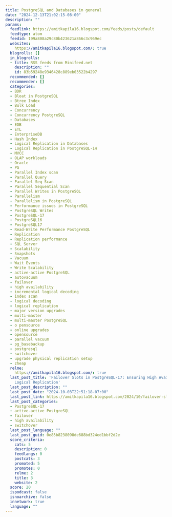 ```yaml
---
title: PostgreSQL and Databases in general
date: "2024-12-13T21:02:15-08:00"
description: ""
params:
  feedlink: https://amitkapila16.blogspot.com/feeds/posts/default
  feedtype: atom
  feedid: 199a808a29c80b423621a866c3c969ec
  websites:
    https://amitkapila16.blogspot.com/: true
  blogrolls: []
  in_blogrolls:
  - title: RSS feeds from Minifeed.net
    description: ""
    id: 83b59248e9346428c889eb03522b4297
  recommended: []
  recommender: []
  categories:
  - BDR
  - Bloat in PostgreSQL
  - Btree Index
  - Bulk Load
  - Concurrency
  - Concurrency PostgreSQL
  - Databases
  - EDB
  - ETL
  - EnterpriseDB
  - Hash Index
  - Logical Replication in Databases
  - Logical Replication in PostgreSQL-14
  - MVCC
  - OLAP workloads
  - Oracle
  - PG
  - Parallel Index scan
  - Parallel Query
  - Parallel Seq Scan
  - Parallel Sequential Scan
  - Parallel Writes in PostgreSQL
  - Parallelism
  - Parallelism in PostgreSQL
  - Performance issues in PostgreSQL
  - PostgreSQL Writes
  - PostgreSQL-17
  - PostgreSQL16
  - PostgreSQL17
  - Read-Write Performance PostgreSQL
  - Replication
  - Replication performance
  - SQL Server
  - Scalability
  - Snapshots
  - Vacuum
  - Wait Events
  - Write Scalability
  - active-active PostgreSQL
  - autovacuum
  - failover
  - high availability
  - incremental logical decoding
  - index scan
  - logical decoding
  - logical replication
  - major version upgrades
  - multi-master
  - multi-master PostgreSQL
  - o pensource
  - online upgrades
  - opensource
  - parallel vacuum
  - pg_basebackup
  - postgresql
  - switchover
  - upgrade physical replication setup
  - zheap
  relme:
    https://amitkapila16.blogspot.com/: true
  last_post_title: 'Failover Slots in PostgreSQL-17: Ensuring High Availability with
    Logical Replication'
  last_post_description: ""
  last_post_date: "2024-10-03T22:51:18-07:00"
  last_post_link: https://amitkapila16.blogspot.com/2024/10/failover-slots-in-postgresql-17.html
  last_post_categories:
  - PostgreSQL-17
  - active-active PostgreSQL
  - failover
  - high availability
  - switchover
  last_post_language: ""
  last_post_guid: 0e85b8238098de688bd324ed1bbf2d2e
  score_criteria:
    cats: 5
    description: 0
    feedlangs: 0
    postcats: 3
    promoted: 5
    promotes: 0
    relme: 2
    title: 3
    website: 2
  score: 20
  ispodcast: false
  isnoarchive: false
  innetwork: true
  language: ""
---
```

